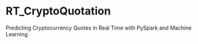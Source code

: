 # RT_CryptoQuotation

Predicting Cryptocurrency Quotes in Real Time with PySpark and Machine Learning
